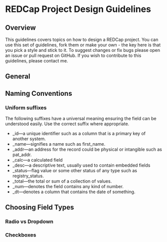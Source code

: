 # REDCap Project Design Guidelines

## Overview
This guidelines covers topics on how to design a REDCap project.  You can use this set of guidelines, fork them or make your own - the key here is that you pick a style and stick to it. To suggest changes or fix bugs please open an issue or pull request on GitHub.  If you wish to contribute to this guidelines, please contact me.

## General

## Naming Conventions
### Uniform suffixes
The following suffixes have a universal meaning ensuring the field can be understood easily. Use the correct suffix where appropriate.

- _id—a unique identifier such as a column that is a primary key of another system.
- _name—signifies a name such as first_name.
- _addr—an address for the record could be physical or intangible such as pat_addr.
- _calc—a calculated field
- _desc—a descriptive text, usually used to contain embedded fields
- _status—flag value or some other status of any type such as registry_status.
- _total—the total or sum of a collection of values.
- _num—denotes the field contains any kind of number.
- _dt—denotes a column that contains the date of something.

## Choosing Field Types

### Radio vs Dropdown

### Checkboxes
